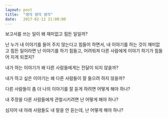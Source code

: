 ```yaml
---
layout: post
title:  "생각 생각 생각"
date:   2017-02-12 21:00:00
---
```


보고서를 쓰는 일이 왜 재미없고 힘든 일일까?

난 누가 내 이야기를 들어 주지 않는다고 힘들어 하면서,
내 이야기를 하는 것이 재미없고 힘든 일이라면
난 이야기를 하기 힘들고, 어려워져 다른 사람에게 이야기 하기가 힘들어 지게 되겠지?

내가 하는 이야기가 왜 다른 사람들에게는 전달이 되지 않을까?

내가 하고 싶은 이야기는 왜 다른 사람들이 잘 들으려 하지 않을까?

다른 사람들이 좀 더 나의 이야기를 잘 듣게 하려면 어떻게 해야 하나?

내 주장을 다른 사람들에게 관철시키려면 난 어떻게 해야 하나?

심지어 내 아래 사람들도 내 말을 안 듣는데, 난 어떻게 해야 하나?
